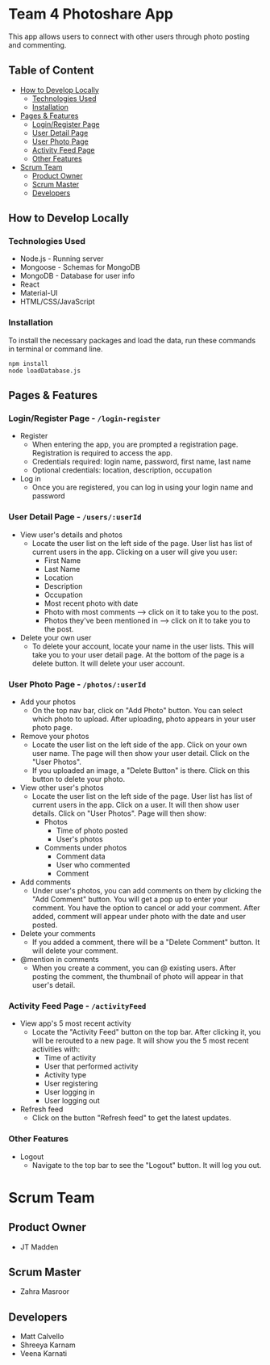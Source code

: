 # Team 4 Photoshare App
This app allows users to connect with other users through photo posting and commenting. 

## Table of Content
- [How to Develop Locally](https://github.com/JTM-UNCC/Group_4_p5-8?tab=readme-ov-file#how-to-develop-locally)
  - [Technologies Used](https://github.com/JTM-UNCC/Group_4_p5-8?tab=readme-ov-file#technologies-used)
  - [Installation](https://github.com/JTM-UNCC/Group_4_p5-8?tab=readme-ov-file#installation)
- [Pages & Features](https://github.com/JTM-UNCC/Group_4_p5-8?tab=readme-ov-file#pages--features)
  - [Login/Register Page](https://github.com/JTM-UNCC/Group_4_p5-8?tab=readme-ov-file#loginregister-page---login-register)
  - [User Detail Page](https://github.com/JTM-UNCC/Group_4_p5-8?tab=readme-ov-file#user-detail-page---usersuserid)
  - [User Photo Page](https://github.com/JTM-UNCC/Group_4_p5-8?tab=readme-ov-file#user-photo-page---photosuserid)
  - [Activity Feed Page](https://github.com/JTM-UNCC/Group_4_p5-8?tab=readme-ov-file#activity-feed-page---activityfeed)
  - [Other Features](https://github.com/JTM-UNCC/Group_4_p5-8?tab=readme-ov-file#other-features)
- [Scrum Team](https://github.com/JTM-UNCC/Group_4_p5-8?tab=readme-ov-file#scrum-team)
  - [Product Owner](https://github.com/JTM-UNCC/Group_4_p5-8?tab=readme-ov-file#product-owner)
  - [Scrum Master](https://github.com/JTM-UNCC/Group_4_p5-8?tab=readme-ov-file#scrum-master)
  - [Developers](https://github.com/JTM-UNCC/Group_4_p5-8?tab=readme-ov-file#developers)

## How to Develop Locally
### Technologies Used
- Node.js - Running server
- Mongoose - Schemas for MongoDB
- MongoDB - Database for user info
- React
- Material-UI
- HTML/CSS/JavaScript

### Installation
To install the necessary packages and load the data, run these commands in terminal or command line.
```
npm install
node loadDatabase.js
```

## Pages & Features
### Login/Register Page - ```/login-register```
- Register
  - When entering the app, you are prompted a registration page. Registration is required to access the app.
  - Credentials required: login name, password, first name, last name
  - Optional credentials: location, description, occupation
- Log in
  - Once you are registered, you can log in using your login name and password
### User Detail Page - ```/users/:userId```
- View user's details and photos
  - Locate the user list on the left side of the page. User list has list of current users in the app. Clicking on a user will give you user:
    - First Name
    - Last Name
    - Location
    - Description
    - Occupation
    - Most recent photo with date
    - Photo with most comments --> click on it to take you to the post.
    - Photos they've been mentioned in --> click on it to take you to the post.
- Delete your own user
  - To delete your account, locate your name in the user lists. This will take you to your user detail page. At the bottom of the page is a delete button. It will delete your user account.
### User Photo Page - ```/photos/:userId```
- Add your photos
  - On the top nav bar, click on "Add Photo" button. You can select which photo to upload. After uploading, photo appears in your user photo page.
- Remove your photos
  - Locate the user list on the left side of the app. Click on your own user name. The page will then show your user detail. Click on the "User Photos".
  - If you uploaded an image, a "Delete Button" is there. Click on this button to delete your photo. 
- View other user's photos
  - Locate the user list on the left side of the page. User list has list of current users in the app. Click on a user. It will then show user details. Click on "User Photos". Page will then show:
    - Photos
      - Time of photo posted
      - User's photos
    - Comments under photos
      - Comment data
      - User who commented
      - Comment
- Add comments
  - Under user's photos, you can add comments on them by clicking the "Add Comment" button. You will get a pop up to enter your comment. You have the option to cancel or add your comment. After added, comment will appear under photo with the date and user posted.
- Delete your comments
  - If you added a comment, there will be a "Delete Comment" button. It will delete your comment.
- @mention in comments
  - When you create a comment, you can @ existing users. After posting the comment, the thumbnail of photo will appear in that user's detail.
### Activity Feed Page - ```/activityFeed```
- View app's 5 most recent activity
  - Locate the "Activity Feed" button on the top bar. After clicking it, you will be rerouted to a new page. It will show you the 5 most recent activities with:
    - Time of activity
    - User that performed activity
    - Activity type
    - User registering
    - User logging in 
    - User logging out
- Refresh feed
  - Click on the button "Refresh feed" to get the latest updates. 
### Other Features
- Logout
  - Navigate to the top bar to see the "Logout" button. It will log you out.

# Scrum Team

## Product Owner
- JT Madden

## Scrum Master
- Zahra Masroor

## Developers
- Matt Calvello
- Shreeya Karnam
- Veena Karnati




